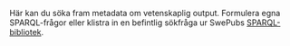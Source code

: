    
Här kan du söka fram metadata om vetenskaplig output. Formulera egna SPARQL-frågor eller klistra in en befintlig sökfråga ur SwePubs [SPARQL-bibliotek](https://github.com/libris/swepub-sparql).
   
  
